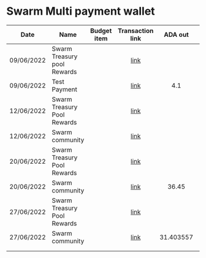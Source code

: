 # Swarm Multi payment wallet



<table><thead><tr><th>Date</th><th>Name</th><th data-type="select">Budget item</th><th align="center">Transaction link</th><th align="center">ADA out</th><th align="center">ADA in</th><th>ADA Balance</th><th>Gimbals Out</th><th>Gimbals In</th><th>Gimbals Balance</th></tr></thead><tbody><tr><td>09/06/2022</td><td>Swarm Treasury pool Rewards</td><td></td><td align="center"><a href="https://cardanoscan.io/transaction/fb924113aadee046b5f114939a87cf6865f9b391fb46113e767a92a175e86b5a">link</a></td><td align="center"></td><td align="center">10.187193</td><td>10</td><td></td><td>100</td><td>100</td></tr><tr><td>09/06/2022</td><td>Test Payment</td><td></td><td align="center"><a href="https://cardanoscan.io/transaction/c7412b452302edabf9d0ed679a96794f61cc60bc5c682509b538740bd0ca09a8">link</a></td><td align="center">4.1</td><td align="center"></td><td>5.9</td><td>98.021</td><td></td><td>1.979</td></tr><tr><td>12/06/2022</td><td>Swarm Treasury Pool Rewards</td><td></td><td align="center"><a href="https://raw.githubusercontent.com/treasuryguild/treasury-v3/main/Transactions/Swarm/Fund8/Swarm-Multi-payment-Wallet/Incoming/1655715593746-Treasury-Swarm-Pool-Rewards.json">link</a></td><td align="center"></td><td align="center">50</td><td>55.90</td><td></td><td></td><td>7050</td></tr><tr><td>12/06/2022</td><td>Swarm community</td><td></td><td align="center"><a href="https://raw.githubusercontent.com/treasuryguild/treasury-v3/main/Transactions/Swarm/Fund8/Swarm-Multi-payment-Wallet/Swarm-Contributors/1655056999648-Community-members.json">link</a></td><td align="center"></td><td align="center"></td><td>13.309096</td><td></td><td></td><td>1.979</td></tr><tr><td>20/06/2022</td><td>Swarm Treasury Pool Rewards</td><td></td><td align="center"><a href="https://raw.githubusercontent.com/treasuryguild/treasury-v3/main/Transactions/Swarm/Fund8/Swarm-Multi-payment-Wallet/Incoming/1655704238032-Treasury-Swarm-pool-Rewards.json">link</a></td><td align="center"></td><td align="center">36</td><td>49.309096</td><td></td><td>2700</td><td>2701.979</td></tr><tr><td>20/06/2022</td><td>Swarm community</td><td></td><td align="center"><a href="https://raw.githubusercontent.com/treasuryguild/treasury-v3/main/Transactions/Swarm/Fund8/Swarm-Multi-payment-Wallet/Swarm-Contributors/1655705201283-Swarm-Community.json">link</a></td><td align="center">36.45</td><td align="center"></td><td>12.859096</td><td></td><td></td><td>1.979</td></tr><tr><td>27/06/2022</td><td>Swarm Treasury Pool Rewards</td><td></td><td align="center"><a href="https://raw.githubusercontent.com/treasuryguild/treasury-v3/main/Transactions/Swarm/Fund8/Swarm-Multi-payment-Wallet/Incoming/1656309486795-Treasury-Swarm-pool-Rewards.json">link</a></td><td align="center"></td><td align="center">31</td><td>43.471395</td><td></td><td>2500</td><td>2501.979</td></tr><tr><td>27/06/2022</td><td>Swarm community</td><td></td><td align="center"><a href="https://raw.githubusercontent.com/treasuryguild/treasury-v3/main/Transactions/Swarm/Fund8/Swarm-Multi-payment-Wallet/Swarm-Contributors/1656310174123-Swarm-community.json">link</a></td><td align="center">31.403557</td><td align="center"></td><td>12.067838</td><td>2500</td><td></td><td>1.979</td></tr><tr><td></td><td></td><td></td><td align="center"></td><td align="center"></td><td align="center"></td><td></td><td></td><td></td><td></td></tr><tr><td></td><td></td><td></td><td align="center"></td><td align="center"></td><td align="center"></td><td></td><td></td><td></td><td></td></tr></tbody></table>
